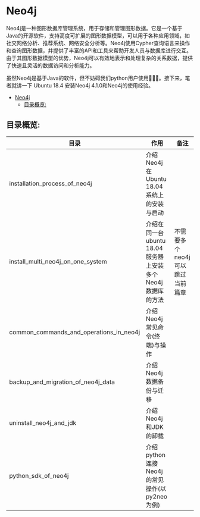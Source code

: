# Neo4j

Neo4j是一种图形数据库管理系统，用于存储和管理图形数据。它是一个基于Java的开源软件，支持高度可扩展的图形数据模型，可以用于各种应用领域，如社交网络分析、推荐系统、网络安全分析等。Neo4j使用Cypher查询语言来操作和查询图形数据，并提供了丰富的API和工具来帮助开发人员与数据库进行交互。由于其图形数据模型的优势，Neo4j可以有效地表示和处理复杂的关系数据，提供了快速且灵活的数据访问和分析能力。<br>

虽然Neo4j是基于Java的软件，但不妨碍我们python用户使用🤣🤣🤣。接下来，笔者就讲一下 Ubuntu 18.4 安装Neo4j 4.1.0和Neo4j的使用经验。<br>
- [Neo4j](#neo4j)
  - [目录概览:](#目录概览)

## 目录概览:

目录                                     |作用                                                |备注
----------------------------------------|----------------------------------------------------|---------------
installation_process_of_neo4j           | 介绍Neo4j在Ubuntu 18.04系统上的安装与启动              | 
install_multi_neo4j_on_one_system       | 介绍在同一台ubuntu 18.04服务器上安装多个Neo4j数据库的方法 | 不需要多个neo4j可以跳过当前篇章
common_commands_and_operations_in_neo4j | 介绍Neo4j常见命令(终端)与操作                          | 
backup_and_migration_of_neo4j_data      | 介绍Neo4j数据备份与迁移                               | 
uninstall_neo4j_and_jdk                 | 介绍Neo4j和JDK的卸载                                 | 
python_sdk_of_neo4j                     | 介绍python连接Neo4j的常见操作(以py2neo为例)            | 